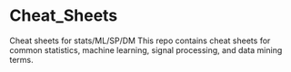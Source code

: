 # Cheat_Sheets
Cheat sheets for stats/ML/SP/DM
This repo contains cheat sheets for common statistics, machine learning, signal processing, and data mining terms. 

